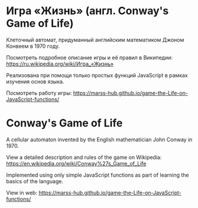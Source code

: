 # Игра «Жизнь» (англ. Conway's Game of Life)
Клеточный автомат, придуманный английским математиком Джоном Конвеем в 1970 году.

Посмотреть подробное описание игры и её правил в Википедии: 
https://ru.wikipedia.org/wiki/Игра_«Жизнь»

Реализована при помощи только простых функций JavaScript в рамках изучения основ языка.

Посмотреть работу игры: https://marss-hub.github.io/game-the-Life-on-JavaScript-functions/


# Conway's Game of Life
A cellular automaton invented by the English mathematician John Conway in 1970.

View a detailed description and rules of the game on Wikipedia: 
https://en.wikipedia.org/wiki/Conway%27s_Game_of_Life

Implemented using only simple JavaScript functions as part of learning the basics of the language.

View in web: https://marss-hub.github.io/game-the-Life-on-JavaScript-functions/

